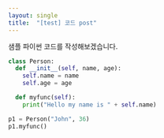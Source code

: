```yaml
---
layout: single
title:  "[test] 코드 post"
---
```


샘플 파이썬 코드를 작성해보겠습니다.
```python
class Person:
  def __init__(self, name, age):
    self.name = name
    self.age = age

  def myfunc(self):
    print("Hello my name is " + self.name)

p1 = Person("John", 36)
p1.myfunc()
```